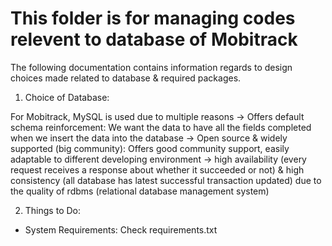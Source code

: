 # This folder is for managing codes relevent to database of Mobitrack

The following documentation contains information regards to design choices made related to database & required packages.

1. Choice of Database: 

For Mobitrack, MySQL is used due to multiple reasons
	-> Offers default schema reinforcement: We want the data to have all the fields completed when we insert the data into the database
	-> Open source & widely supported (big community): Offers good community support, easily adaptable to different developing environment
	-> high availability (every request receives a response about whether it succeeded or not) & high consistency (all database has latest successful transaction updated) due to the quality of rdbms (relational database management system)
	
2. Things to Do:
- System Requirements: Check requirements.txt
	
	